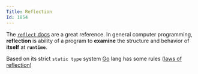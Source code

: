 ```yaml
---
Title: Reflection
Id: 1854
---
```

The [`reflect` docs](https://golang.org/pkg/reflect/) are a great reference. In general computer programming, **reflection** is ability of a program to **examine** the structure and behavior of **itself** at **`runtime`**.

Based on its strict `static type` system [Go](https://golang.org/) lang has some rules ([laws of reflection](https://blog.golang.org/laws-of-reflection))
